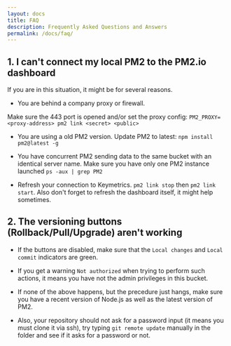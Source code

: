 ```yaml
---
layout: docs
title: FAQ
description: Frequently Asked Questions and Answers
permalink: /docs/faq/
---
```


## 1. I can't connect my local PM2 to the PM2.io dashboard

If you are in this situation, it might be for several reasons.

- You are behind a company proxy or firewall. 

Make sure the 443 port is opened and/or set the proxy config:
`PM2_PROXY=<proxy-address> pm2 link <secret> <public>`

- You are using a old PM2 version. Update PM2 to latest: `npm install pm2@latest -g`

- You have concurrent PM2 sending data to the same bucket with an identical server name.
Make sure you have only one PM2 instance launched `ps -aux | grep PM2`

- Refresh your connection to Keymetrics. `pm2 link stop` then `pm2 link start`. Also don't forget to refresh the dashboard itself, it might help sometimes.

## 2. The versioning buttons (Rollback/Pull/Upgrade) aren't working

- If the buttons are disabled, make sure that the `Local changes` and `Local commit` indicators are green.

- If you get a warning `Not authorized` when trying to perform such actions, it means you have not the admin privileges in this bucket.

- If none of the above happens, but the precedure just hangs, make sure you have a recent version of Node.js as well as the latest version of PM2.

- Also, your repository should not ask for a password input (it means you must clone it via ssh), try typing `git remote update` manually in the folder and see if it asks for a password or not.

